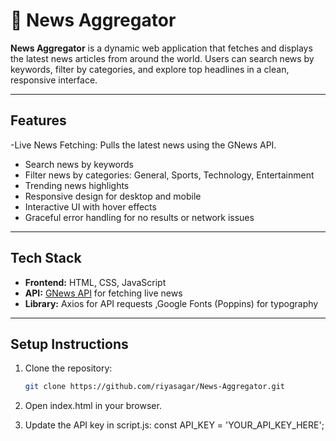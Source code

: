 # 📰 News Aggregator

**News Aggregator** is a dynamic web application that fetches and displays the latest news articles from around the world. Users can search news by keywords, filter by categories, and explore top headlines in a clean, responsive interface.

---

## Features
-Live News Fetching: Pulls the latest news using the GNews API.
- Search news by keywords  
- Filter news by categories: General, Sports, Technology, Entertainment  
- Trending news highlights  
- Responsive design for desktop and mobile  
- Interactive UI with hover effects  
- Graceful error handling for no results or network issues  

---

## Tech Stack

- **Frontend:** HTML, CSS, JavaScript  
- **API:** [GNews API](https://gnews.io/) for fetching live news  
- **Library:** Axios for API requests ,Google Fonts (Poppins) for typography

---

## Setup Instructions

1. Clone the repository:
   ```bash
   git clone https://github.com/riyasagar/News-Aggregator.git
   ```
2. Open index.html in your browser.

3. Update the API key in script.js:
const API_KEY = 'YOUR_API_KEY_HERE';
